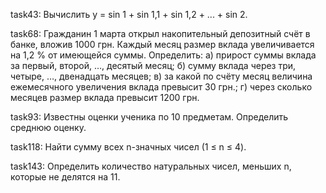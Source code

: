 task43: Вычислить у = sin 1 + sin 1,1 + sin 1,2 + ... + sin 2.

task68: Гражданин 1 марта открыл накопительный депозитный счёт в банке, вложив 1000 грн. Каждый месяц размер вклада увеличивается на 1,2 % от имеющейся суммы. Определить: а) прирост суммы вклада за первый, второй, …, десятый месяц; б) сумму вклада через три, четыре, …, двенадцать месяцев; в) за какой по счёту месяц величина ежемесячного увеличения вклада превысит 30 грн.; г) через сколько месяцев размер вклада превысит 1200 грн.

task93: Известны оценки ученика по 10 предметам. Определить среднюю оценку.

task118: Найти сумму всех n-значных чисел (1 ≤ n ≤ 4).

task143: Определить количество натуральных чисел, меньших n, которые не делятся на 11.
